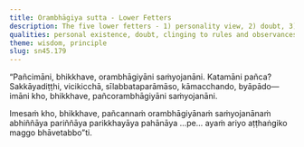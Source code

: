 ```yaml
---
title: Orambhāgiya sutta - Lower Fetters
description: The five lower fetters - 1) personality view, 2) doubt, 3) attachment to rites and rituals, 4) sensual desire, and 5) ill will - are described in brief. The Noble Eightfold Path is the way for direct knowledge, full understanding, complete exhaustion, and giving up of these five lower fetters.
qualities: personal existence, doubt, clinging to rules and observances, sensual desire, aversion, cultivation, direct knowledge, complete comprehension
theme: wisdom, principle
slug: sn45.179
---
```


“Pañcimāni, bhikkhave, orambhāgiyāni saṁyojanāni. Katamāni pañca? Sakkāyadiṭṭhi, vicikicchā, sīlabbataparāmāso, kāmacchando, byāpādo—imāni kho, bhikkhave, pañcorambhāgiyāni saṁyojanāni.

Imesaṁ kho, bhikkhave, pañcannaṁ orambhāgiyānaṁ saṁyojanānaṁ abhiññāya pariññāya parikkhayāya pahānāya …pe… ayaṁ ariyo aṭṭhaṅgiko maggo bhāvetabbo”ti.

